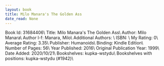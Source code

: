 ```yaml
---
layout: book
title: Milo Manara's The Golden Ass
date_read: None
---
```


Book Id: 31684406\ 
Title: Milo Manara's The Golden Ass\ 
Author: Milo Manara\ 
Author l-f: Manara, Milo\ 
Additional Authors: \ 
ISBN: \ 
My Rating: 0\ 
Average Rating: 3.35\ 
Publisher: Humanoids\ 
Binding: Kindle Edition\ 
Number of Pages: 56\ 
Year Published: 2016\ 
Original Publication Year: 1999\ 
Date Added: 2020/10/21\ 
Bookshelves: kupka-wstydu\ 
Bookshelves with positions: kupka-wstydu (#1942)\ 

